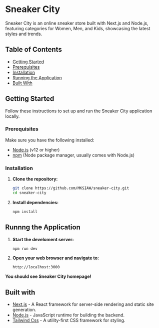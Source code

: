 # Sneaker City

Sneaker City is an online sneaker store built with Next.js and Node.js, featuring categories for Women, Men, and Kids, showcasing the latest styles and trends.

## Table of Contents

- [Getting Started](#getting-started)
- [Prerequisites](#prerequisites)
- [Installation](#installation)
- [Running the Application](#running-the-application)
- [Built With](#built-with)

## Getting Started

Follow these instructions to set up and run the Sneaker City application locally.

### Prerequisites

Make sure you have the following installed:

- [Node.js](https://nodejs.org/) (v12 or higher)
- [npm](https://www.npmjs.com/) (Node package manager, usually comes with Node.js)

### Installation

1. **Clone the repository:**

   ```bash
   git clone https://github.com/MKSIAW/sneaker-city.git
   cd sneaker-city
   
2. **Install dependencies:**

   ```bash
   npm install

## Runnng the Application

1. **Start the develoment server:**
   
   ```bash
   npm run dev

3. **Open your web browser and navigate to:**
   
   ```arduino
   http://localhost:3000
  **You should see Sneaker City homepage!**

## Built with

- [Next.js](https://nextjs.org/) - A React framework for server-side rendering and static site generation.
- [Node.js](https://nodejs.org/) - JavaScript runtime for building the backend.
- [Tailwind Css](https://tailwindcss.com/) - A utility-first CSS framework for styling.

